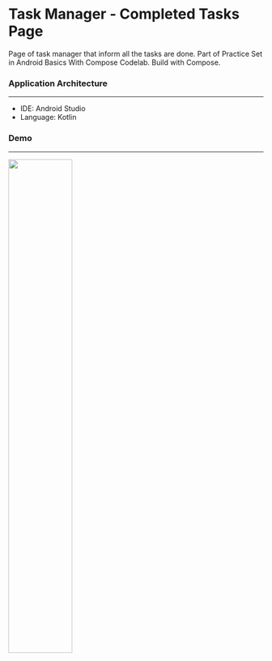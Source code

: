 # Task Manager - Completed Tasks Page

Page of task manager that inform all the tasks are done. Part of Practice Set in Android Basics With Compose Codelab. Build with Compose.


### Application Architecture
---
- IDE: Android Studio
- Language: Kotlin

### Demo
---
<img src="https://github.com/zask45/android-basic-compose-task-manager-completed-page/assets/117462539/656f33e1-45fe-4448-a3a2-7d2ae0e0f1e4" width="50%">

